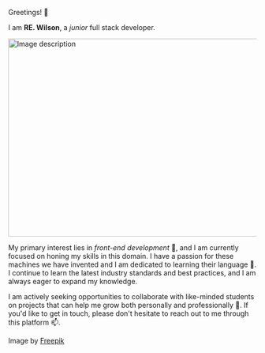 Greetings! 👋

 I am <strong>RE. Wilson</strong>, a *junior* full stack developer.

<img src="https://i.ibb.co/HCXk5QB/10276612-4421964.jpg" alt="Image description" width="800" height="400">


My primary interest lies in *front-end development* 👀, and I am currently focused on honing my skills in this domain. I have a passion for these machines we have invented and I am dedicated to learning their language 🌱. I  continue to learn the latest industry standards and best practices, and I am always eager to expand my knowledge.

I am actively seeking opportunities to collaborate with like-minded students on projects that can help me grow both personally and professionally 💞️. If you'd like to get in touch, please don't hesitate to reach out to me through this platform 📫.
<!---
RW2023/RW2023 is a ✨ special ✨ repository because its `README.md` (this file) appears on your GitHub profile.
You can click the Preview link to take a look at your changes.
--->

Image by <a href="https://www.freepik.com/free-vector/new-app-development-desktop_10276612.htm#query=developer&position=33&from_view=search&track=sph">Freepik</a>